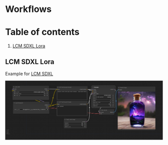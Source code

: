 # Workflows

# Table of contents
1. [LCM SDXL Lora](#lcm-sdxl-lora)

## LCM SDXL Lora

Example for [LCM SDXL](https://huggingface.co/latent-consistency/lcm-lora-sdxl)

![pic](LCM-Lora.png)
